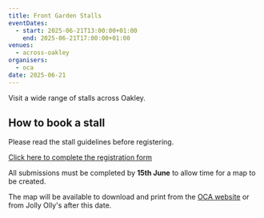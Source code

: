 ```yaml
---
title: Front Garden Stalls
eventDates:
  - start: 2025-06-21T13:00:00+01:00
    end: 2025-06-21T17:00:00+01:00
venues:
  - across-oakley
organisers:
  - oca
date: 2025-06-21
---
```

Visit a wide range of stalls across Oakley.

## How to book a stall

Please read the stall guidelines before registering.

[Click here to complete the registration form](https://ocaoakley.org.uk/fgs-register)

All submissions must be completed by **15th June** to allow time for a map to be created.

The map will be available to download and print from the [OCA website](https://ocaoakley.org.uk/community/oakley-community-association-18567/front-garden-stalls-2025/) or from Jolly Olly's after this date.
